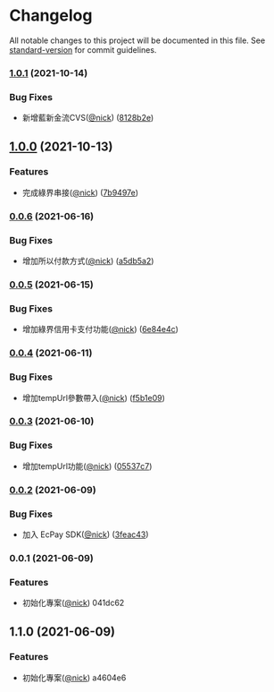 # Changelog

All notable changes to this project will be documented in this file. See [standard-version](https://github.com/conventional-changelog/standard-version) for commit guidelines.

### [1.0.1](https://github.com/castion2293/paytool/compare/v1.0.0...v1.0.1) (2021-10-14)


### Bug Fixes

* 新增藍新金流CVS([@nick](https://github.com/nick)) ([8128b2e](https://github.com/castion2293/paytool/commit/8128b2ec3ef1dd6a8643719256fcf4204be7906e))

## [1.0.0](https://github.com/castion2293/paytool/compare/v0.0.6...v1.0.0) (2021-10-13)


### Features

* 完成綠界串接([@nick](https://github.com/nick)) ([7b9497e](https://github.com/castion2293/paytool/commit/7b9497e6319a5d1bee9c2653c08715b6ff4b844a))

### [0.0.6](https://github.com/castion2293/paytool/compare/v0.0.5...v0.0.6) (2021-06-16)


### Bug Fixes

* 增加所以付款方式([@nick](https://github.com/nick)) ([a5db5a2](https://github.com/castion2293/paytool/commit/a5db5a2256b591ea73b05d3e26785b20f8a74fc1))

### [0.0.5](https://github.com/castion2293/paytool/compare/v0.0.4...v0.0.5) (2021-06-15)


### Bug Fixes

* 增加綠界信用卡支付功能([@nick](https://github.com/nick)) ([6e84e4c](https://github.com/castion2293/paytool/commit/6e84e4cafc4018707e07a8f1c018b5560dc79b39))

### [0.0.4](https://github.com/castion2293/paytool/compare/v0.0.3...v0.0.4) (2021-06-11)


### Bug Fixes

* 增加tempUrl參數帶入([@nick](https://github.com/nick)) ([f5b1e09](https://github.com/castion2293/paytool/commit/f5b1e099aaea74ee3f3910d67f648868411cb109))

### [0.0.3](https://github.com/castion2293/paytool/compare/v0.0.2...v0.0.3) (2021-06-10)


### Bug Fixes

* 增加tempUrl功能([@nick](https://github.com/nick)) ([05537c7](https://github.com/castion2293/paytool/commit/05537c75b81b2ab73e2c434a0c593300aff6f60b))

### [0.0.2](https://github.com/castion2293/paytool/compare/v0.0.1...v0.0.2) (2021-06-09)


### Bug Fixes

* 加入 EcPay SDK([@nick](https://github.com/nick)) ([3feac43](https://github.com/castion2293/paytool/commit/3feac43b931a6801809a85f4b9ff7397c75df382))

### 0.0.1 (2021-06-09)


### Features

* 初始化專案([@nick](undefined/nick)) 041dc62

## 1.1.0 (2021-06-09)


### Features

* 初始化專案([@nick](undefined/nick)) a4604e6
